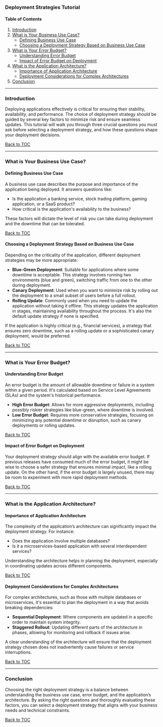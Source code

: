 ### **Deployment Strategies Tutorial**

#### **Table of Contents**
1. [Introduction](#introduction)
2. [What is Your Business Use Case?](#what-is-your-business-use-case)
    - [Defining Business Use Case](#defining-business-use-case)
    - [Choosing a Deployment Strategy Based on Business Use Case](#choosing-a-deployment-strategy-based-on-business-use-case)
3. [What is Your Error Budget?](#what-is-your-error-budget)
    - [Understanding Error Budget](#understanding-error-budget)
    - [Impact of Error Budget on Deployment](#impact-of-error-budget-on-deployment)
4. [What is the Application Architecture?](#what-is-the-application-architecture)
    - [Importance of Application Architecture](#importance-of-application-architecture)
    - [Deployment Considerations for Complex Architectures](#deployment-considerations-for-complex-architectures)
5. [Conclusion](#conclusion)

---

### **Introduction**
Deploying applications effectively is critical for ensuring their stability, availability, and performance. The choice of deployment strategy should be guided by several key factors to minimize risk and ensure seamless updates. This tutorial will walk you through three crucial questions you must ask before selecting a deployment strategy, and how these questions shape your deployment decisions.

[Back to TOC](#table-of-contents)

---

### **What is Your Business Use Case?**
#### **Defining Business Use Case**
A business use case describes the purpose and importance of the application being deployed. It answers questions like:
- Is the application a banking service, stock trading platform, gaming application, or a SaaS product?
- How critical is the application's availability to the business?

These factors will dictate the level of risk you can take during deployment and the downtime that can be tolerated.

[Back to TOC](#table-of-contents)

#### **Choosing a Deployment Strategy Based on Business Use Case**
Depending on the criticality of the application, different deployment strategies may be more appropriate:
- **Blue-Green Deployment**: Suitable for applications where some downtime is acceptable. This strategy involves running two environments (blue and green), switching traffic from one to the other during deployment.
- **Canary Deployment**: Used when you want to minimize risk by rolling out the deployment to a small subset of users before a full rollout.
- **Rolling Update**: Commonly used when you need to update the application without taking it offline. This strategy updates the application in stages, maintaining availability throughout the process. It's also the default update strategy if none is specified.

If the application is highly critical (e.g., financial services), a strategy that ensures zero downtime, such as a rolling update or a sophisticated canary deployment, would be preferred.

[Back to TOC](#table-of-contents)

---

### **What is Your Error Budget?**
#### **Understanding Error Budget**
An error budget is the amount of allowable downtime or failure in a system within a given period. It's calculated based on Service Level Agreements (SLAs) and the system's historical performance.

- **High Error Budget**: Allows for more aggressive deployments, including possibly riskier strategies like blue-green, where downtime is involved.
- **Low Error Budget**: Requires more conservative strategies, focusing on minimizing any potential downtime or disruption, such as canary deployments or rolling updates.

[Back to TOC](#table-of-contents)

#### **Impact of Error Budget on Deployment**
Your deployment strategy should align with the available error budget. If previous releases have consumed much of the error budget, it might be wise to choose a safer strategy that ensures minimal impact, like a rolling update. On the other hand, if the error budget is largely unused, there may be room to experiment with more rapid deployment methods.

[Back to TOC](#table-of-contents)

---

### **What is the Application Architecture?**
#### **Importance of Application Architecture**
The complexity of the application’s architecture can significantly impact the deployment strategy. For instance:
- Does the application involve multiple databases?
- Is it a microservices-based application with several interdependent services?

Understanding the architecture helps in planning the deployment, especially in coordinating updates across different components.

[Back to TOC](#table-of-contents)

#### **Deployment Considerations for Complex Architectures**
For complex architectures, such as those with multiple databases or microservices, it's essential to plan the deployment in a way that avoids breaking dependencies:
- **Sequential Deployment**: Where components are updated in a specific order to maintain system integrity.
- **Staggered Rollout**: Updating different parts of the architecture in phases, allowing for monitoring and rollback if issues arise.

A clear understanding of the architecture will ensure that the deployment strategy chosen does not inadvertently cause failures or service interruptions.

[Back to TOC](#table-of-contents)

---

### **Conclusion**
Choosing the right deployment strategy is a balance between understanding the business use case, error budget, and the application’s architecture. By asking the right questions and thoroughly evaluating these factors, you can select a deployment strategy that aligns with your business needs and technical constraints.

[Back to TOC](#table-of-contents)
